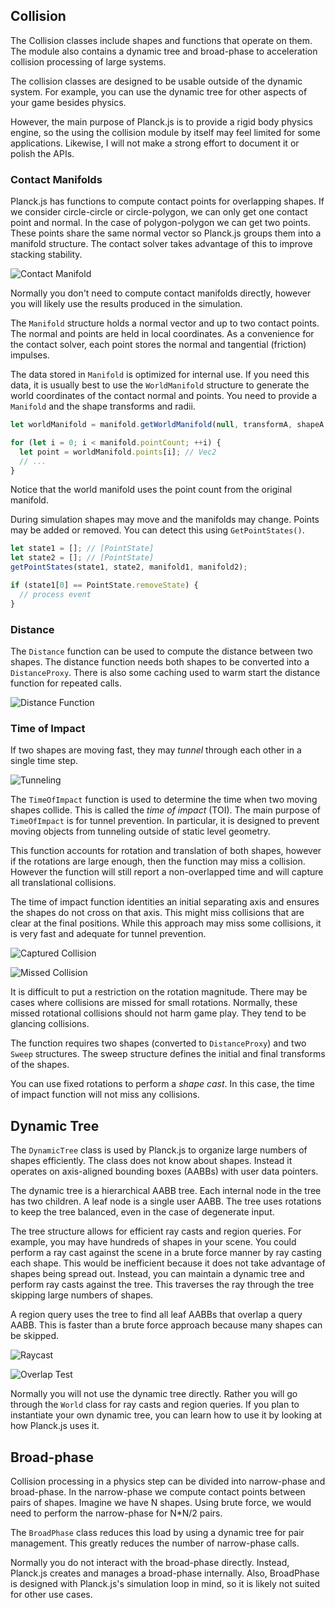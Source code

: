 
## Collision
The Collision classes include shapes and functions that operate on them.
The module also contains a dynamic tree and broad-phase to acceleration
collision processing of large systems.

The collision classes are designed to be usable outside of the dynamic
system. For example, you can use the dynamic tree for other aspects of
your game besides physics.

However, the main purpose of Planck.js is to provide a rigid body physics
engine, so the using the collision module by itself may feel limited for
some applications. Likewise, I will not make a strong effort to document
it or polish the APIs.

### Contact Manifolds
Planck.js has functions to compute contact points for overlapping shapes. If
we consider circle-circle or circle-polygon, we can only get one contact
point and normal. In the case of polygon-polygon we can get two points.
These points share the same normal vector so Planck.js groups them into a
manifold structure. The contact solver takes advantage of this to
improve stacking stability.

![Contact Manifold](/planck.js/docs/images/manifolds.svg)

Normally you don't need to compute contact manifolds directly, however
you will likely use the results produced in the simulation.

The `Manifold` structure holds a normal vector and up to two contact
points. The normal and points are held in local coordinates. As a
convenience for the contact solver, each point stores the normal and
tangential (friction) impulses.

The data stored in `Manifold` is optimized for internal use. If you need
this data, it is usually best to use the `WorldManifold` structure to
generate the world coordinates of the contact normal and points. You
need to provide a `Manifold` and the shape transforms and radii.

```js
let worldManifold = manifold.getWorldManifold(null, transformA, shapeA.m_radius, transformB, shapeB.m_radius)

for (let i = 0; i < manifold.pointCount; ++i) {
  let point = worldManifold.points[i]; // Vec2
  // ...
}
```

Notice that the world manifold uses the point count from the original
manifold.

During simulation shapes may move and the manifolds may change. Points
may be added or removed. You can detect this using `GetPointStates()`.

```js
let state1 = []; // [PointState]
let state2 = []; // [PointState]
getPointStates(state1, state2, manifold1, manifold2);

if (state1[0] == PointState.removeState) {
  // process event
}
```

### Distance
The `Distance` function can be used to compute the distance between two
shapes. The distance function needs both shapes to be converted into a
`DistanceProxy`. There is also some caching used to warm start the
distance function for repeated calls.

![Distance Function](/planck.js/docs/images/distance.svg)

### Time of Impact
If two shapes are moving fast, they may *tunnel* through each other in a
single time step.

![Tunneling](/planck.js/docs/images/tunneling2.svg)

The `TimeOfImpact` function is used to determine the time when two
moving shapes collide. This is called the *time of impact* (TOI). The
main purpose of `TimeOfImpact` is for tunnel prevention. In particular,
it is designed to prevent moving objects from tunneling outside of
static level geometry.

This function accounts for rotation and translation of both shapes,
however if the rotations are large enough, then the function may miss a
collision. However the function will still report a non-overlapped time
and will capture all translational collisions.

The time of impact function identities an initial separating axis and
ensures the shapes do not cross on that axis. This might miss collisions
that are clear at the final positions. While this approach may miss some
collisions, it is very fast and adequate for tunnel prevention.

![Captured Collision](/planck.js/docs/images/captured_toi.svg)

![Missed Collision](/planck.js/docs/images/missed_toi.svg)

It is difficult to put a restriction on the rotation magnitude. There
may be cases where collisions are missed for small rotations. Normally,
these missed rotational collisions should not harm game play. They tend
to be glancing collisions.

The function requires two shapes (converted to `DistanceProxy`) and two
`Sweep` structures. The sweep structure defines the initial and final
transforms of the shapes.

You can use fixed rotations to perform a *shape cast*. In this case, the
time of impact function will not miss any collisions.

## Dynamic Tree
The `DynamicTree` class is used by Planck.js to organize large numbers of
shapes efficiently. The class does not know about shapes. Instead it
operates on axis-aligned bounding boxes (AABBs) with user data pointers.

The dynamic tree is a hierarchical AABB tree. Each internal node in the
tree has two children. A leaf node is a single user AABB. The tree uses
rotations to keep the tree balanced, even in the case of degenerate
input.

The tree structure allows for efficient ray casts and region queries.
For example, you may have hundreds of shapes in your scene. You could
perform a ray cast against the scene in a brute force manner by ray
casting each shape. This would be inefficient because it does not take
advantage of shapes being spread out. Instead, you can maintain a
dynamic tree and perform ray casts against the tree. This traverses the
ray through the tree skipping large numbers of shapes.

A region query uses the tree to find all leaf AABBs that overlap a query
AABB. This is faster than a brute force approach because many shapes can
be skipped.

![Raycast](/planck.js/docs/images/raycast.svg)

![Overlap Test](/planck.js/docs/images/overlap_test.svg)

Normally you will not use the dynamic tree directly. Rather you will go
through the `World` class for ray casts and region queries. If you plan
to instantiate your own dynamic tree, you can learn how to use it by
looking at how Planck.js uses it.

## Broad-phase
Collision processing in a physics step can be divided into narrow-phase
and broad-phase. In the narrow-phase we compute contact points between
pairs of shapes. Imagine we have N shapes. Using brute force, we would
need to perform the narrow-phase for N*N/2 pairs.

The `BroadPhase` class reduces this load by using a dynamic tree for
pair management. This greatly reduces the number of narrow-phase calls.

Normally you do not interact with the broad-phase directly. Instead,
Planck.js creates and manages a broad-phase internally. Also, BroadPhase
is designed with Planck.js's simulation loop in mind, so it is likely not
suited for other use cases.
